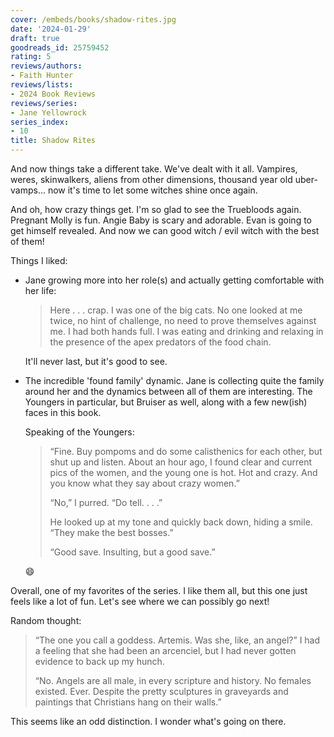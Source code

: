 ```yaml
---
cover: /embeds/books/shadow-rites.jpg
date: '2024-01-29'
draft: true
goodreads_id: 25759452
rating: 5
reviews/authors:
- Faith Hunter
reviews/lists:
- 2024 Book Reviews
reviews/series:
- Jane Yellowrock
series_index:
- 10
title: Shadow Rites
---
```

And now things take a different take. We've dealt with it all. Vampires, weres, skinwalkers, aliens from other dimensions, thousand year old uber-vamps... now it's time to let some witches shine once again. 

And oh, how crazy things get. I'm so glad to see the Truebloods again. Pregnant Molly is fun. Angie Baby is scary and adorable. Evan is going to get himself revealed. And now we can good witch / evil witch with the best of them!

Things I liked:

* Jane growing more into her role(s) and actually getting comfortable with her life:

    > Here . . . crap. I was one of the big cats. No one looked at me twice, no hint of challenge, no need to prove themselves against me. I had both hands full. I was eating and drinking and relaxing in the presence of the apex predators of the food chain.

    It'll never last, but it's good to see. 

* The incredible 'found family' dynamic. Jane is collecting quite the family around her and the dynamics between all of them are interesting. The Youngers in particular, but Bruiser as well, along with a few new(ish) faces in this book. 

    Speaking of the Youngers:

    > “Fine. Buy pompoms and do some calisthenics for each other, but shut up and listen. About an hour ago, I found clear and current pics of the women, and the young one is hot. Hot and crazy. And you know what they say about crazy women.”
    > 
    > “No,” I purred. “Do tell. . . .”
    > 
    > He looked up at my tone and quickly back down, hiding a smile. “They make the best bosses.”
    > 
    > “Good save. Insulting, but a good save.”

    :smile:

Overall, one of my favorites of the series. I like them all, but this one just feels like a lot of fun. Let's see where we can possibly go next!

Random thought:

> “The one you call a goddess. Artemis. Was she, like, an angel?” I had a feeling that she had been an arcenciel, but I had never gotten evidence to back up my hunch. 
> 
> “No. Angels are all male, in every scripture and history. No females existed. Ever. Despite the pretty sculptures in graveyards and paintings that Christians hang on their walls.”

This seems like an odd distinction. I wonder what's going on there. 